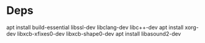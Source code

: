 # Deps

apt install build-essential libssl-dev libclang-dev libc++-dev
apt install xorg-dev libxcb-xfixes0-dev libxcb-shape0-dev
apt install libasound2-dev